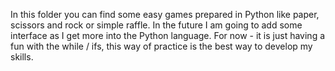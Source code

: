 In this folder you can find some easy games prepared in Python like paper, scissors and rock or simple raffle. In the future I am going to add some interface as I get more into the Python language. For now - it is just having a fun with the while / ifs, this way of practice is the best way to develop my skills.
